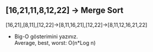 
## [16,21,11,8,12,22] -> Merge Sort

[16,21],[8,11],[12,22]->[8,11,16,21],[12,22]->[8,11,12,16,21,22]

* Big-O gösterimini yazınız. <br>
Average, best, worst: O(n*Log n)

